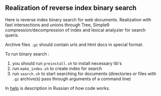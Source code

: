 ## Realization of reverse index binary search

Here is reverse index binary search for web documents. Realization with fast intersections and unions through Tree, Simple9 compression/decompression of index and lexical analyzier for search queris.

Archive files `.gz` should contain urls and html docs in special format.

To run binary search : 
1) you should run `preinstall.sh` to install necessary lib's
2) run `make_index.sh` to create index for search
3) run `search.sh` to start searching for documents (directories or files with `.gz` archive(s) pass through arguments of a command line)

In [help](https://github.com/ron1x1-abba/information_retrieval/blob/main/binary_search/help.txt) is description in Russian of how code works.
